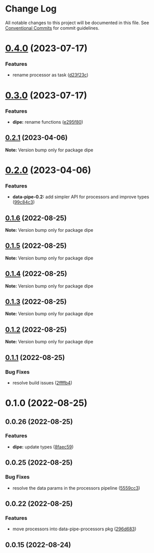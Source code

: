 # Change Log

All notable changes to this project will be documented in this file.
See [Conventional Commits](https://conventionalcommits.org) for commit guidelines.

# [0.4.0](https://github.com/DavideBruner/data-pipe/compare/dipe@0.3.0...dipe@0.4.0) (2023-07-17)


### Features

* rename processor as task ([d23f23c](https://github.com/DavideBruner/data-pipe/commit/d23f23c11116819a3b73aff270109b6a2cee37c1))





# [0.3.0](https://github.com/DavideBruner/data-pipe/compare/dipe@0.2.1...dipe@0.3.0) (2023-07-17)


### Features

* **dipe:** rename functions ([e295f80](https://github.com/DavideBruner/data-pipe/commit/e295f80b11f2e8896b2dc6c0e1d4b7a37821b937))





## [0.2.1](https://github.com/DavideBruner/data-pipe/compare/dipe@0.2.0...dipe@0.2.1) (2023-04-06)

**Note:** Version bump only for package dipe





# [0.2.0](https://github.com/DavideBruner/data-pipe/compare/dipe@0.1.6...dipe@0.2.0) (2023-04-06)


### Features

* **data-pipe-0.2:** add simpler API for processors and improve types ([99c84c3](https://github.com/DavideBruner/data-pipe/commit/99c84c3a5e240e104670a68c4206e59bf2bdcd75))





## [0.1.6](https://github.com/DavideBruner/data-pipe/compare/dipe@0.1.2...dipe@0.1.6) (2022-08-25)

**Note:** Version bump only for package dipe





## [0.1.5](https://github.com/DavideBruner/data-pipe/compare/dipe@0.1.2...dipe@0.1.5) (2022-08-25)

**Note:** Version bump only for package dipe





## [0.1.4](https://github.com/DavideBruner/data-pipe/compare/dipe@0.1.2...dipe@0.1.4) (2022-08-25)

**Note:** Version bump only for package dipe





## [0.1.3](https://github.com/DavideBruner/data-pipe/compare/dipe@0.1.2...dipe@0.1.3) (2022-08-25)

**Note:** Version bump only for package dipe





## [0.1.2](https://github.com/DavideBruner/data-pipe/compare/dipe@0.1.1...dipe@0.1.2) (2022-08-25)

**Note:** Version bump only for package dipe





## [0.1.1](https://github.com/DavideBruner/data-pipe/compare/dipe@0.1.0...dipe@0.1.1) (2022-08-25)


### Bug Fixes

* resolve build issues ([2ffffb4](https://github.com/DavideBruner/data-pipe/commit/2ffffb4f1364a8d17a0799e86284cfc34147d65a))





# 0.1.0 (2022-08-25)



## 0.0.26 (2022-08-25)


### Features

* **dipe:** update types ([8faec59](https://github.com/DavideBruner/data-pipe/commit/8faec59be939fc678a2f6f0b3b6fdd7adb21af58))



## 0.0.25 (2022-08-25)


### Bug Fixes

* resolve the data params in the processors pipeline ([5559cc3](https://github.com/DavideBruner/data-pipe/commit/5559cc328c292924d431a81b017371b7fe6f2c69))



## 0.0.22 (2022-08-25)


### Features

* move processors into data-pipe-processors pkg ([296d683](https://github.com/DavideBruner/data-pipe/commit/296d6830aa192b68dda79fc5ab143c4cceb3ddea))



## 0.0.15 (2022-08-24)
